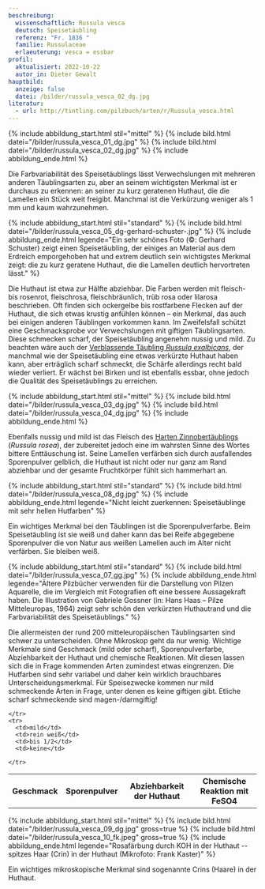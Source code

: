 ```yaml
---
beschreibung:
  wissenschaftlich: Russula vesca
  deutsch: Speisetäubling
  referenz: "Fr. 1836 "
  familie: Russulaceae
  erlaeuterung: vesca = essbar
profil:
  aktualisiert: 2022-10-22
  autor_in: Dieter Gewalt
hauptbild:
  anzeige: false
  datei: /bilder/russula_vesca_02_dg.jpg
literatur:
  - url: http://tintling.com/pilzbuch/arten/r/Russula_vesca.html
---
```

{% include abbildung_start.html stil="mittel" %}
{% include bild.html datei="/bilder/russula_vesca_01_dg.jpg" %}
{% include bild.html datei="/bilder/russula_vesca_02_dg.jpg" %}
{% include abbildung_ende.html %}

Die Farbvariabilität des Speisetäublings lässt Verwechslungen mit mehreren anderen Täublingsarten zu, aber an seinem wichtigsten Merkmal ist er durchaus zu erkennen: an seiner zu kurz geratenen Huthaut, die die Lamellen ein Stück weit freigibt. Manchmal ist die Verkürzung weniger als 1 mm und kaum wahrzunehmen.

{% include abbildung_start.html stil="standard" %}
{% include bild.html datei="/bilder/russula_vesca_05_dg-gerhard-schuster-.jpg" %}
{% include abbildung_ende.html legende="Ein sehr schönes Foto (©: Gerhard Schuster) zeigt einen Speisetäubling, der einiges an  Material aus dem Erdreich emporgehoben hat und extrem deutlich sein wichtigstes Merkmal zeigt: die zu kurz geratene Huthaut, die die Lamellen deutlich hervortreten lässt." %}

Die Huthaut ist etwa zur Hälfte abziehbar. Die Farben werden mit fleisch- bis rosenrot, fleischrosa, fleischbräunlich, trüb rosa oder lilarosa beschrieben. Oft finden sich ockergelbe bis rostfarbene Flecken auf der Huthaut, die sich etwas krustig anfühlen können – ein Merkmal, das auch bei einigen anderen Täublingen vorkommen kann. Im Zweifelsfall schützt eine Geschmacksprobe vor Verwechslungen mit giftigen Täublingsarten. Diese schmecken scharf, der Speisetäubling angenehm nussig und mild. Zu beachten wäre auch der [Verblassende Täubling *Russula exalbicans*](/pilze/russula-exalbicans-verblassender-täubling), der manchmal wie der Speisetäubling eine etwas verkürzte Huthaut haben kann, aber erträglich scharf schmeckt, die Schärfe allerdings recht bald wieder verliert. Er wächst bei Birken und ist ebenfalls essbar, ohne jedoch die Qualität des Speisetäublings zu erreichen. 

{% include abbildung_start.html stil="mittel" %}
{% include bild.html datei="/bilder/russula_vesca_03_dg.jpg" %}
{% include bild.html datei="/bilder/russula_vesca_04_dg.jpg" %}
{% include abbildung_ende.html %}

Ebenfalls nussig und mild ist das Fleisch des [Harten Zinnobertäublings](/pilze/russula-rosea-harter-zinnobertäubling) (*Russula rosea*), der zubereitet jedoch eine im wahrsten Sinne des Wortes bittere Enttäuschung ist. Seine Lamellen verfärben sich durch ausfallendes Sporenpulver gelblich, die Huthaut ist nicht oder nur ganz am Rand abziehbar und der gesamte Fruchtkörper fühlt sich hammerhart an.

{% include abbildung_start.html stil="standard" %}
{% include bild.html datei="/bilder/russula_vesca_08_dg.jpg" %}
{% include abbildung_ende.html legende="Nicht leicht zuerkennen: Speisetäublinge mit sehr hellen Hutfarben" %}

Ein wichtiges Merkmal bei den Täublingen ist die Sporenpulverfarbe. Beim Speisetäubling ist sie weiß und daher kann das bei Reife abgegebene Sporenpulver die von Natur aus weißen Lamellen auch im Alter nicht verfärben. Sie bleiben weiß.

{% include abbildung_start.html stil="standard" %}
{% include bild.html datei="/bilder/russula_vesca_07_gg.jpg" %}
{% include abbildung_ende.html legende="Ältere Pilzbücher verwenden für die Darstellung von Pilzen Aquarelle, die im Vergleich mit Fotografien oft eine bessere Aussagekraft haben. Die Illustration von Gabriele Gossner (in: Hans Haas – Pilze Mitteleuropas, 1964) zeigt sehr schön den verkürzten Huthautrand und die Farbvariabilität des Speisetäublings." %}

Die allermeisten der rund 200 mitteleuropäischen Täublingsarten sind schwer zu unterscheiden. Ohne Mikroskop geht da nur wenig. Wichtige Merkmale sind Geschmack (mild oder scharf), Sporenpulverfarbe, Abziehbarkeit der Huthaut und chemische Reaktionen. Mit diesen lassen sich die in Frage kommenden Arten zumindest etwas eingrenzen. Die Hutfarben sind sehr variabel und daher kein wirklich brauchbares Unterscheidungsmerkmal. Für Speisezwecke kommen nur mild schmeckende Arten in Frage, unter denen es keine giftigen gibt. Etliche scharf schmeckende sind magen-/darmgiftig!

<div class="table-responsive">
  <table class="table taeubling">
    <tr>
      <th rowspan="2">Geschmack</th>
      <th rowspan="2">Sporenpulver</th>
      <th rowspan="2">Abziehbarkeit der Huthaut</th>
      <th colspan="3" class="text-center">Chemische Reaktion mit FeSO4</th>
    </tr>
    <tr>
      
      
    </tr>
    <tr>
      <td>mild</td>
      <td>rein weiß</td>
      <td>bis 1/2</td>
      <td>keine</td>
       
    </tr>
  </table>
</div>

{% include abbildung_start.html stil="mittel" %}
{% include bild.html datei="/bilder/russula_vesca_09_dg.jpg" gross=true %}
{% include bild.html datei="/bilder/russula_vesca_10_fk.jpeg" gross=true %}
{% include abbildung_ende.html legende="Rosafärbung durch KOH in der Huthaut -- spitzes Haar (Crin) in der Huthaut (Mikrofoto: Frank Kaster)" %}

Ein wichtiges mikroskopische Merkmal sind sogenannte Crins (Haare) in der Huthaut.
